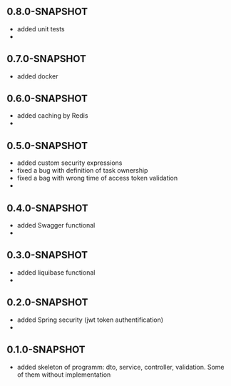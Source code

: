## 0.8.0-SNAPSHOT
* added unit tests
* 
## 0.7.0-SNAPSHOT
* added docker

## 0.6.0-SNAPSHOT
* added caching by Redis
* 
## 0.5.0-SNAPSHOT
* added custom security expressions
* fixed a bug with definition of task ownership 
* fixed a bag with wrong time of access token validation
* 
## 0.4.0-SNAPSHOT
* added Swagger functional
* 
## 0.3.0-SNAPSHOT
* added liquibase functional
* 
## 0.2.0-SNAPSHOT
* added Spring security (jwt token authentification)
* 
## 0.1.0-SNAPSHOT
* added skeleton of programm: dto, service, controller, validation. Some of them without implementation
